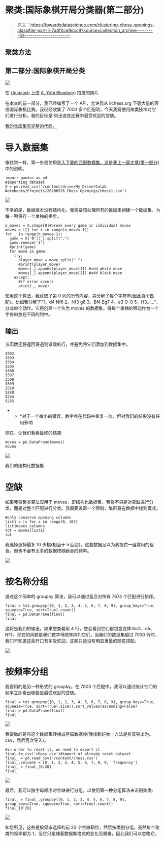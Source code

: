 # 聚类:国际象棋开局分类器(第二部分)

> 原文：<https://towardsdatascience.com/clustering-chess-openings-classifier-part-ii-7a4f0ce9dcc9?source=collection_archive---------53----------------------->

## 聚类方法

## 第二部分:国际象棋开局分类

![](img/a7d22b1b5f18a387acf5f21b617741fe.png)

在 [Unsplash](https://unsplash.com?utm_source=medium&utm_medium=referral) 上由 [A. Yobi Blumberg](https://unsplash.com/@yobiworks?utm_source=medium&utm_medium=referral) 拍摄的照片

在本文的前一部分，我已经编写了一个 API，允许我从 lichess.org 下载大量的顶级国际象棋比赛。我已经收集了 7000 多个匹配项，今天我将使用聚类技术对它们进行分析。我的目标是:列出这些比赛中最受欢迎的空缺。

[我的仓库里有完整的代码。](https://github.com/arditoibryan/Projects/blob/master/20200526_Chess_Openings_Classifier/Chess_Clustering.ipynb)

# 导入数据集

像往常一样，第一步是使用[导入下载的匹配数据集，这是我上一篇文章(第一部分)](/clustering-chess-openings-classifier-part-i-6299fbc9c291?source=your_stories_page---------------------------)中的说明。

```
import pandas as pd
#importing dataset
X = pd.read_csv('/content/drive/My Drive/Colab Notebooks/Projects/20200526_Chess Openings/chess1.csv')
```

![](img/c4916e3044885fdb2b99f5efebb7c572.png)

不幸的是，数据根本没有结构化。我需要预处理所有的数据来创建一个数据集，为每一列保存一个单独的棋步。

```
n_moves = X.shape[0]#break every game in individual moves
moves = [[] for x in range(n_moves-1)]
for _ in range(n_moves-1):
  game = X['0'][_].split(".")
  game.remove('1')
  #print(game)
  for move in game:
    try:
      player_move = move.split(" ")
      #print(player_move)
      moves[_].append(player_move[1]) #add white move
      moves[_].append(player_move[2]) #add black move
    except:
      #if error occurs
      print(_, move)
```

使用这个算法，我获取了第 0 列的所有内容，并分解了每个字符串(因此每个匹配)。比如我分解了“1。d4 Nf6 2。Nf3 g6 3。Bf4 Bg7 4。e3 O-O 5。H3……”，分成单个动作。它将创建一个名为 moves 的数据集，将每个单独的移动作为一个字符串放在不同的列中。

## 输出

该函数还将返回将遇到错误的行，并避免将它们添加到数据集中。

```
3302  
3303  
3304  
3305  
3306   
3307   
3308   
3309  
3310  
5280  
5284  
5285 
```

* * *对于一个微小的错误，数字会在代码中重复一次，但对我们的结果没有任何影响

现在，让我们看看最终的结果:

```
moves = pd.DataFrame(moves)
moves
```

![](img/98ef86742ac669a66873365122b1d01e.png)

我们的结构化数据集

# 空缺

如果我将聚类算法应用于 moves，即结构化数据集，我将不只是对空缺进行分类，而是对整个匹配进行分类。我需要设置一个限制，集群将在数据中找到模式。

```
#only conserve opening columns
list1 = [x for x in range(0, 10)]
list1moves.columns
tot = moves[list1]
tot
```

我选择选择最多 10 步棋(相当于 5 回合)。这些数据足以为我提供一组常用的组合，但也不会有太多的数据模糊组合的频率。

![](img/dbb4c4ef0d956ed089c128ef99cb4409.png)

# 按名称分组

通过这个简单的 groupby 算法，我可以通过组合对所有 7674 个匹配进行排序。

```
final = tot.groupby([0, 1, 2, 3, 4, 5, 6, 7, 8, 9], group_keys=True, squeeze=True, sort=True).count()
final = pd.DataFrame(final)
final
```

这将是我们的输出。如果您查看前 4 行，您会看到它们都包含变体:Nc3、d5、Nf3。现在的问题是我们按字母顺序排列它们。当我们的数据集超过 7000 行时，我们不知道这些开口有多受欢迎。这些只是没有明显重量的随意搭配。

![](img/dbde2f0629431554e8fb8e5808398be6.png)

# 按频率分组

我要用的是另一种形式的 groupby。在 7000 个匹配中，我可以通过统计它们的频率立即看出哪些是最受欢迎的空缺。

```
final = tot.groupby([0, 1, 2, 3, 4, 5, 6, 7, 8, 9], group_keys=True, squeeze=True, sort=True).size().sort_values(ascending=False)
final = pd.DataFrame(final)
final
```

![](img/e18683d81639105e802918f42a5d2a51.png)

我要做的是将这个数据集转换成熊猫数据帧(我找到的唯一方法是将其导出为。csv，然后再次导入)。

```
#in order to reset it, we need to export it
final.to_csv('chess.csv')#import of already reset dataset
final_ = pd.read_csv('/content/chess.csv')
final_.columns = [0, 1, 2, 3, 4, 5, 6, 7, 8, 9, 'frequency']
final_ = final_[0:20]
final_
```

![](img/0f51a48d0f3d0a9fc01f89b16309969b.png)

最后，我可以按字母顺序对空缺进行分组，以使用第一种分组算法来识别聚类:

```
final_ = final_.groupby([0, 1, 2, 3, 4, 5, 6, 7, 8, 9], group_keys=True, squeeze=True, sort=True).count()
final_[0:20]
```

![](img/9a063a0893703df471c983fb44c8e170.png)

如您所见，这些是按频率选择的前 20 个空缺职位，然后按类别分组。虽然每个聚类的频率都为 1，但它只是随着数据集格式的变化而重置，因此我们可以忽略它。